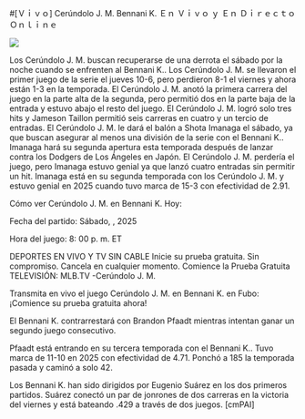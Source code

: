 #[Ｖｉｖｏ] Cerúndolo J. M. Bennani K. Ｅｎ Ｖｉｖｏ ｙ Ｅｎ Ｄｉｒｅｃｔｏ Ｏｎｌｉｎｅ  
  
  
[![](https://i.imgur.com/qSNzIqt.png)](https://movie.rssnews.media/gpWfXEs.php)  
  
Los Cerúndolo J. M. buscan recuperarse de una derrota el sábado por la noche cuando se enfrenten al Bennani K.. Los Cerúndolo J. M. se llevaron el primer juego de la serie el jueves 10-6, pero perdieron 8-1 el viernes y ahora están 1-3 en la temporada. El Cerúndolo J. M. anotó la primera carrera del juego en la parte alta de la segunda, pero permitió dos en la parte baja de la entrada y estuvo abajo el resto del juego. El Cerúndolo J. M. logró solo tres hits y Jameson Taillon permitió seis carreras en cuatro y un tercio de entradas. El Cerúndolo J. M. le dará el balón a Shota Imanaga el sábado, ya que buscan asegurar al menos una división de la serie con el Bennani K.. Imanaga hará su segunda apertura esta temporada después de lanzar contra los Dodgers de Los Ángeles en Japón. El Cerúndolo J. M. perdería el juego, pero Imanaga estuvo genial ya que lanzó cuatro entradas sin permitir un hit. Imanaga está en su segunda temporada con los Cerúndolo J. M. y estuvo genial en 2025 cuando tuvo marca de 15-3 con efectividad de 2.91.

Cómo ver Cerúndolo J. M. en Bennani K. Hoy:

Fecha del partido: Sábado, , 2025

Hora del juego: 8: 00 p. m. ET

DEPORTES EN VIVO Y TV SIN CABLE
Inicie su prueba gratuita. Sin compromiso. Cancela en cualquier momento.
Comience la Prueba Gratuita
TELEVISIÓN: MLB.TV -Cerúndolo J. M.

Transmita en vivo el juego Cerúndolo J. M. en Bennani K. en Fubo: ¡Comience su prueba gratuita ahora! 

El Bennani K. contrarrestará con Brandon Pfaadt mientras intentan ganar un segundo juego consecutivo.

Pfaadt está entrando en su tercera temporada con el Bennani K.. Tuvo marca de 11-10 en 2025 con efectividad de 4.71. Ponchó a 185 la temporada pasada y caminó a solo 42.

Los Bennani K. han sido dirigidos por Eugenio Suárez en los dos primeros partidos. Suárez conectó un par de jonrones de dos carreras en la victoria del viernes y está bateando .429 a través de dos juegos. [cmPAI]